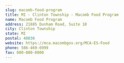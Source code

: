 ```yaml
---
slug: macomb-food-program
title: MI - Clinton Township - Macomb Food Program
name: Macomb Food Program
address: 21885 Dunham Road, Suite 10
city: Clinton Township
state: MI
postal: 48036
website: https://mca.macombgov.org/MCA-ES-Food
phone: 586-469-6999
fax: 000-000-0000
---
```

